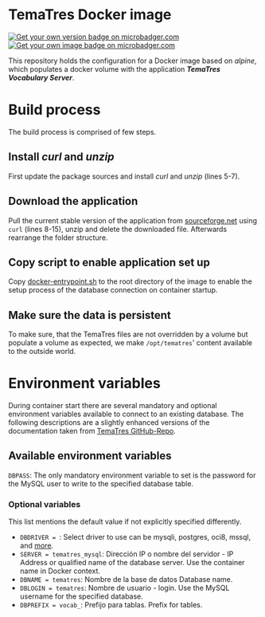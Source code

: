 # TemaTres Docker image

[![Get your own version badge on microbadger.com](https://images.microbadger.com/badges/version/bludoc/tematres.svg)](https://microbadger.com/images/bludoc/tematres)
[![Get your own image badge on microbadger.com](https://images.microbadger.com/badges/image/bludoc/tematres.svg)](https://microbadger.com/images/bludoc/tematres)

This repository holds the configuration for a Docker image based on
*alpine*, which populates a docker volume with the application
***TemaTres Vocabulary Server***.

# Build process
The build process is comprised of few steps.

## Install *curl* and *unzip*
First update the package sources and install *curl* and *unzip* (lines 5-7).

## Download the application
Pull the current stable version of the application from
[sourceforge.net](https://sourceforge.net/projects/tematres/files/latest/download)
using `curl` (lines 8-15), unzip and delete the downloaded file. Afterwards
rearrange the folder structure.

## Copy script to enable application set up
Copy [docker-entrypoint.sh](./docker-entrypoint.sh) to the root directory of
the image to enable the setup process of the database connection on container
startup.

## Make sure the data is persistent

To make sure, that the TemaTres files are not overridden by a volume but
populate a volume as expected, we make `/opt/tematres`' content available to the
outside world.

# Environment variables
During container start there are several mandatory and optional environment
variables available to connect to an existing database. The following
descriptions are a slightly enhanced versions of the documentation taken from
[TemaTres GitHub-Repo](https://github.com/tematres/TemaTres-Vocabulary-Server/blob/master/vocab/db.tematres.php).

## Available environment variables
`DBPASS`: The only mandatory environment variable to set is the password for
the MySQL user to write to the specified database table.

### Optional variables
This list mentions the default value if not explicitly specified differently.
-   `DBDRIVER = `: Select driver to use
  can be mysqli, postgres, oci8, mssql, and
  [more](http://phplens.com/adodb/supported.databases.html).
-   `SERVER = tematres_mysql`: Dirección IP o nombre del servidor - IP Address
    or qualified name of the database server. Use the container name in Docker
    context.
-   `DBNAME = tematres`: Nombre de la base de datos Database name.
-   `DBLOGIN = tematres`: Nombre de usuario - login. Use the MySQL username for
    the specified database.
-   `DBPREFIX = vocab_`: Prefijo para tablas. Prefix for tables.
